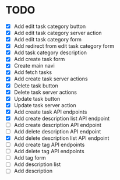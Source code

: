 # TODO

- [x] Add edit task category button
- [x] Add edit task category server action
- [x] Add edit task category form
- [x] Add redirect from edit task category form
- [x] Add task category description
- [x] Add create task form
- [x] Create main navi
- [x] Add fetch tasks
- [x] Add create task server actions
- [x] Delete task button
- [x] Delete task server actions
- [x] Update task button
- [x] Update task server action
- [x] Add create task API endpoints
- [x] Add create description list API endpoint
- [ ] Add create description API endpoint
- [ ] Add delete description API endpoint
- [x] Add delete description list API endpoint
- [ ] Add create tag API endpoints
- [ ] Add delete tag API endpoints
- [ ] Add tag form
- [ ] Add description list
- [ ] Add description
